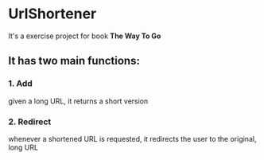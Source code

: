# UrlShortener

It's a exercise project for book **The Way To Go**

## It has two main functions:    

### 1. Add  
given a long URL, it returns a short version  

### 2. Redirect  
whenever a shortened URL is requested, it redirects the user to the original, long URL



